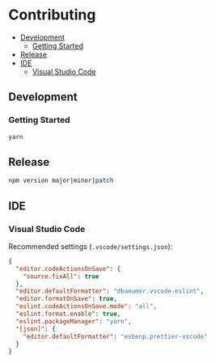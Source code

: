 # Contributing

- [Development](#development)
  - [Getting Started](#getting-started)
- [Release](#release)
- [IDE](#ide)
  - [Visual Studio Code](#visual-studio-code)

## Development

### Getting Started

```sh
yarn
```

## Release

```sh
npm version major|minor|patch
```

## IDE

### Visual Studio Code

Recommended settings (`.vscode/settings.json`):

```json
{
  "editor.codeActionsOnSave": {
    "source.fixAll": true
  },
  "editor.defaultFormatter": "dbaeumer.vscode-eslint",
  "editor.formatOnSave": true,
  "eslint.codeActionsOnSave.mode": "all",
  "eslint.format.enable": true,
  "eslint.packageManager": "yarn",
  "[json]": {
    "editor.defaultFormatter": "esbenp.prettier-vscode"
  }
}
```

